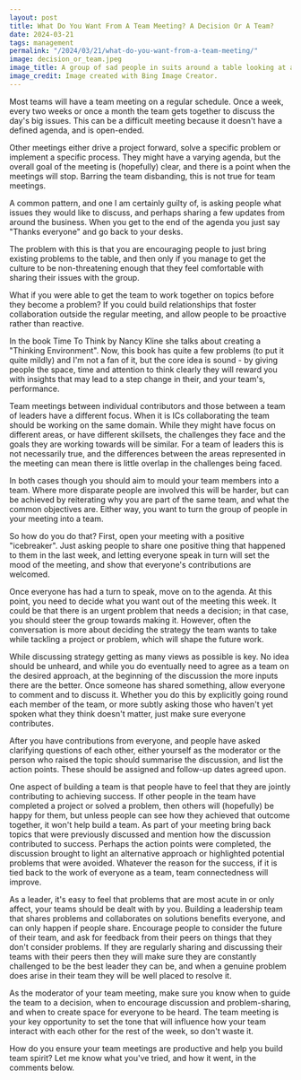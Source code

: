 ```yaml
---
layout: post
title: What Do You Want From A Team Meeting? A Decision Or A Team?
date: 2024-03-21
tags: management
permalink: "/2024/03/21/what-do-you-want-from-a-team-meeting/"
image: decision_or_team.jpeg
image_title: A group of sad people in suits around a table looking at a graph that is going down.
image_credit: Image created with Bing Image Creator.
---
```


Most teams will have a team meeting on a regular schedule. Once a week,
every two weeks or once a month the team gets together to discuss the
day's big issues. This can be a difficult meeting because it doesn't have
a defined agenda, and is open-ended.

Other meetings either drive a project forward, solve a
specific problem or implement a specific process. They might have a
varying agenda, but the overall goal of the meeting is (hopefully) clear,
and there is a point when the meetings will stop. Barring the team disbanding,
this is not true for team meetings.

A common pattern, and one I am certainly guilty of, is asking people
what issues they would like to discuss, and perhaps sharing a few updates
from around the business. When you get to the end of the agenda you just say
"Thanks everyone" and go back to your desks.

The problem with this is that you are encouraging people to just bring
existing problems to the table, and then only if you manage to get the culture
to be non-threatening enough that they feel comfortable with sharing their
issues with the group.
<!--more -->

What if you were able to get the team to work together on topics before they
become a problem? If you could build relationships that foster collaboration
outside the regular meeting, and allow people to be proactive rather than
reactive.

In the book Time To Think by Nancy Kline she talks about creating a "Thinking
Environment". Now, this book has quite a few problems (to put it quite mildly)
and I'm not a fan of it, but the core idea is sound - by giving people the space,
time and attention to think clearly they will reward you with insights that may
lead to a step change in their, and your team's, performance.

Team meetings between individual contributors and those between a team of leaders have a
different focus. When it is ICs collaborating the team should be working on the same domain.
While they might have focus on different areas, or have different skillsets, the challenges
they face and the goals they are working towards will be similar. For a team of leaders
this is not necessarily true, and the differences between the areas represented in the
meeting can mean there is little overlap in the challenges being faced.

In both cases though you should aim to mould your team members into a team. Where
more disparate people are involved this will be harder, but can be achieved
by reiterating why you are part of the same team, and what the common objectives are.
Either way, you want to turn the group of people in your meeting into a team.

So how do you do that? First, open your meeting with a positive "icebreaker".
Just asking people to share one positive thing that happened to them in the
last week, and letting everyone speak in turn will set the mood of the meeting,
and show that everyone's contributions are welcomed.

Once everyone has had a turn to speak, move on to the agenda. At this point, you
need to decide what you want out of the meeting this week. It could be that there
is an urgent problem that needs a decision; in that case, you should
steer the group towards making it. However, often the conversation is more about
deciding the strategy the team wants to take while tackling a project or problem,
which will shape the future work.

While discussing strategy getting as many views as possible is key. No idea should be
unheard, and while you do eventually need to agree as a team on the desired approach,
at the beginning of the discussion the more inputs there are the better. Once someone
has shared something, allow everyone to comment and to discuss it. Whether you do
this by explicitly going round each member of the team, or more subtly asking those
who haven't yet spoken what they think doesn't matter, just make sure everyone contributes.

After you have contributions from everyone, and people have asked clarifying questions
of each other, either yourself as the moderator or the person who raised the topic
should summarise the discussion, and list the action points. These should be assigned
and follow-up dates agreed upon.

One aspect of building a team is that people have to feel that they are jointly contributing
to achieving success. If other people in the team have completed a project or solved a problem,
then others will (hopefully) be happy for them, but unless people can see how they achieved
that outcome together, it won't help build a team. As part of your meeting bring back topics
that were previously discussed and mention how the discussion contributed to success. Perhaps
the action points were completed, the discussion brought to light an alternative approach or
highlighted potential problems that were avoided. Whatever the reason for the success, if it
is tied back to the work of everyone as a team, team connectedness will improve.

As a leader, it's easy to feel that problems that are most acute in or only affect, your
teams should be dealt with by you. Building a leadership team that shares problems
and collaborates on solutions benefits everyone, and can only happen if people share.
Encourage people to consider the future of their team, and ask for feedback from their
peers on things that they don't consider problems. If they are regularly sharing and
discussing their teams with their peers then they will make sure they are constantly
challenged to be the best leader they can be, and when a genuine problem does arise in their
team they will be well placed to resolve it.

As the moderator of your team meeting, make sure you know when to guide the team to a decision,
when to encourage discussion and problem-sharing, and when to create space for everyone to be
heard. The team meeting is your key opportunity to set the tone that will influence how your
team interact with each other for the rest of the week, so don't waste it.

How do you ensure your team meetings are productive and help you build team spirit?
Let me know what you've tried, and how it went, in the comments below.
